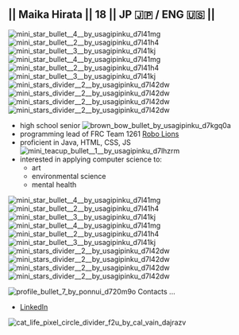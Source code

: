 ## || Maika Hirata || 18 || JP :jp: / ENG :us: ||

<!---
### 🌱 [My portfolio website](https://uni-mairata.github.io/) ![free_icon__cat_by_onedayfour_d4upepx](https://user-images.githubusercontent.com/57153217/216064844-2a26424b-6e37-402f-aaaa-58ef41a79eef.gif)
--->

![mini_star_bullet__4__by_usagipinku_d7l41mg](https://user-images.githubusercontent.com/57153217/216064225-d4f56df8-4807-42b0-bbe7-c330b460bbd3.png)![mini_star_bullet__2__by_usagipinku_d7l41h4](https://user-images.githubusercontent.com/57153217/216064221-68a58ecb-8a29-44c3-be39-98db2b7c433b.png)![mini_star_bullet__3__by_usagipinku_d7l41kj](https://user-images.githubusercontent.com/57153217/216064223-65cf8dc1-0157-4246-a3a4-07262559f9a4.png)![mini_star_bullet__4__by_usagipinku_d7l41mg](https://user-images.githubusercontent.com/57153217/216064225-d4f56df8-4807-42b0-bbe7-c330b460bbd3.png)![mini_star_bullet__2__by_usagipinku_d7l41h4](https://user-images.githubusercontent.com/57153217/216064221-68a58ecb-8a29-44c3-be39-98db2b7c433b.png)![mini_star_bullet__3__by_usagipinku_d7l41kj](https://user-images.githubusercontent.com/57153217/216064223-65cf8dc1-0157-4246-a3a4-07262559f9a4.png)![mini_stars_divider__2__by_usagipinku_d7l42dw](https://user-images.githubusercontent.com/57153217/216063563-adcb3a68-b2a0-48d0-9ee1-859e8b19ef3e.png)![mini_stars_divider__2__by_usagipinku_d7l42dw](https://user-images.githubusercontent.com/57153217/216063563-adcb3a68-b2a0-48d0-9ee1-859e8b19ef3e.png)![mini_stars_divider__2__by_usagipinku_d7l42dw](https://user-images.githubusercontent.com/57153217/216063563-adcb3a68-b2a0-48d0-9ee1-859e8b19ef3e.png)![mini_stars_divider__2__by_usagipinku_d7l42dw](https://user-images.githubusercontent.com/57153217/216063563-adcb3a68-b2a0-48d0-9ee1-859e8b19ef3e.png)

- high school senior ![brown_bow_bullet_by_usagipinku_d7kgq0a](https://user-images.githubusercontent.com/57153217/216066140-e8782c36-aa24-4e27-9eb2-3da7032d5566.png)
- programming lead of FRC Team 1261 [Robo Lions](https://github.com/RoboLions)
- proficient in Java, HTML, CSS, JS ![mini_teacup_bullet__1__by_usagipinku_d7lhzrm](https://user-images.githubusercontent.com/57153217/216066278-bd80e149-3b96-4457-a46c-3a2b92f23142.png)
- interested in applying computer science to:
  - art
  - environmental science
  - mental health

![mini_star_bullet__4__by_usagipinku_d7l41mg](https://user-images.githubusercontent.com/57153217/216064225-d4f56df8-4807-42b0-bbe7-c330b460bbd3.png)![mini_star_bullet__2__by_usagipinku_d7l41h4](https://user-images.githubusercontent.com/57153217/216064221-68a58ecb-8a29-44c3-be39-98db2b7c433b.png)![mini_star_bullet__3__by_usagipinku_d7l41kj](https://user-images.githubusercontent.com/57153217/216064223-65cf8dc1-0157-4246-a3a4-07262559f9a4.png)![mini_star_bullet__4__by_usagipinku_d7l41mg](https://user-images.githubusercontent.com/57153217/216064225-d4f56df8-4807-42b0-bbe7-c330b460bbd3.png)![mini_star_bullet__2__by_usagipinku_d7l41h4](https://user-images.githubusercontent.com/57153217/216064221-68a58ecb-8a29-44c3-be39-98db2b7c433b.png)![mini_star_bullet__3__by_usagipinku_d7l41kj](https://user-images.githubusercontent.com/57153217/216064223-65cf8dc1-0157-4246-a3a4-07262559f9a4.png)![mini_stars_divider__2__by_usagipinku_d7l42dw](https://user-images.githubusercontent.com/57153217/216063563-adcb3a68-b2a0-48d0-9ee1-859e8b19ef3e.png)![mini_stars_divider__2__by_usagipinku_d7l42dw](https://user-images.githubusercontent.com/57153217/216063563-adcb3a68-b2a0-48d0-9ee1-859e8b19ef3e.png)![mini_stars_divider__2__by_usagipinku_d7l42dw](https://user-images.githubusercontent.com/57153217/216063563-adcb3a68-b2a0-48d0-9ee1-859e8b19ef3e.png)![mini_stars_divider__2__by_usagipinku_d7l42dw](https://user-images.githubusercontent.com/57153217/216063563-adcb3a68-b2a0-48d0-9ee1-859e8b19ef3e.png)

![profile_bullet_7_by_ponnui_d720m9o](https://user-images.githubusercontent.com/57153217/216065639-57d00616-6280-41d1-8f3b-861e49caf6ba.gif) Contacts ...
  - [LinkedIn](https://www.linkedin.com/in/maika-hirata-uni-mairata/)

<!---
![mafumafu-peek](https://user-images.githubusercontent.com/57153217/216062125-f6ec53b8-3e78-46b6-8551-3c1354b73e08.gif)
--->

![cat_life_pixel_circle_divider_f2u_by_cal_vain_dajrazv](https://user-images.githubusercontent.com/57153217/216064839-d376b5e0-83a3-4745-89aa-1cc83a47dae6.png)

<!---
uni-mairata/uni-mairata is a ✨ special ✨ repository because its `README.md` (this file) appears on your GitHub profile.
You can click the Preview link to take a look at your changes.
--->

